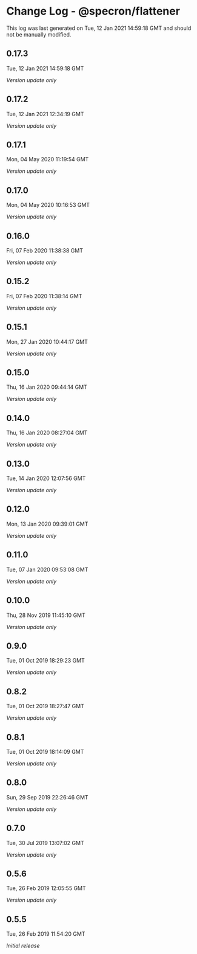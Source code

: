 # Change Log - @specron/flattener

This log was last generated on Tue, 12 Jan 2021 14:59:18 GMT and should not be manually modified.

## 0.17.3
Tue, 12 Jan 2021 14:59:18 GMT

*Version update only*

## 0.17.2
Tue, 12 Jan 2021 12:34:19 GMT

*Version update only*

## 0.17.1
Mon, 04 May 2020 11:19:54 GMT

*Version update only*

## 0.17.0
Mon, 04 May 2020 10:16:53 GMT

*Version update only*

## 0.16.0
Fri, 07 Feb 2020 11:38:38 GMT

*Version update only*

## 0.15.2
Fri, 07 Feb 2020 11:38:14 GMT

*Version update only*

## 0.15.1
Mon, 27 Jan 2020 10:44:17 GMT

*Version update only*

## 0.15.0
Thu, 16 Jan 2020 09:44:14 GMT

*Version update only*

## 0.14.0
Thu, 16 Jan 2020 08:27:04 GMT

*Version update only*

## 0.13.0
Tue, 14 Jan 2020 12:07:56 GMT

*Version update only*

## 0.12.0
Mon, 13 Jan 2020 09:39:01 GMT

*Version update only*

## 0.11.0
Tue, 07 Jan 2020 09:53:08 GMT

*Version update only*

## 0.10.0
Thu, 28 Nov 2019 11:45:10 GMT

*Version update only*

## 0.9.0
Tue, 01 Oct 2019 18:29:23 GMT

*Version update only*

## 0.8.2
Tue, 01 Oct 2019 18:27:47 GMT

*Version update only*

## 0.8.1
Tue, 01 Oct 2019 18:14:09 GMT

*Version update only*

## 0.8.0
Sun, 29 Sep 2019 22:26:46 GMT

*Version update only*

## 0.7.0
Tue, 30 Jul 2019 13:07:02 GMT

*Version update only*

## 0.5.6
Tue, 26 Feb 2019 12:05:55 GMT

*Version update only*

## 0.5.5
Tue, 26 Feb 2019 11:54:20 GMT

*Initial release*

